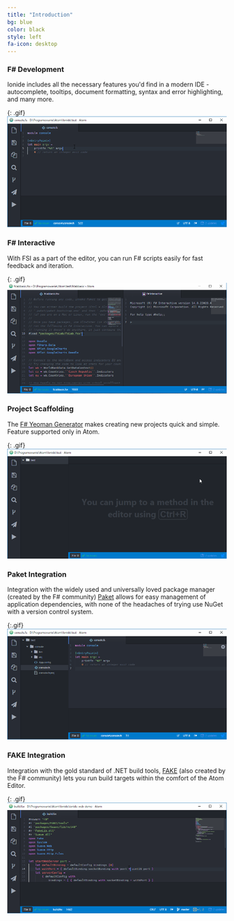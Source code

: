 ```yaml
---
title: "Introduction"
bg: blue
color: black
style: left
fa-icon: desktop
---
```


### F&#35; Development

Ionide includes all the necessary features you'd find in a modern IDE - autocomplete, tooltips, document formatting, syntax and error highlighting, and many more.

{: .gif}
<img class="scale-with-grid" src="/img/fsharp.gif" />


### F&#35; Interactive

With FSI as a part of the editor, you can run F# scripts easily for fast feedback and iteration.

{: .gif}
<img class="scale-with-grid" src="/img/fsi.gif" />


### Project Scaffolding

The [F# Yeoman Generator](https://www.npmjs.com/package/generator-fsharp) makes creating new projects quick and simple. Feature supported only in Atom.

{: .gif}
<img class="scale-with-grid" src="/img/yeoman.gif" />


### Paket Integration

Integration with the widely used and universally loved package manager (created by the F# community) [Paket](http://fsprojects.github.io/Paket/) allows for easy management of application dependencies, with none of the headaches of trying use NuGet with a version control system.

{:.gif}
<img class="scale-with-grid" src="/img/paket.gif" />


### FAKE Integration

Integration with the gold standard of .NET build tools, [FAKE](http://fsharp.github.io/FAKE/) (also created by the F# community) lets you run build targets within the comfort of the Atom Editor.

{: .gif}
<img class="scale-with-grid" src="/img/fake.gif" />

